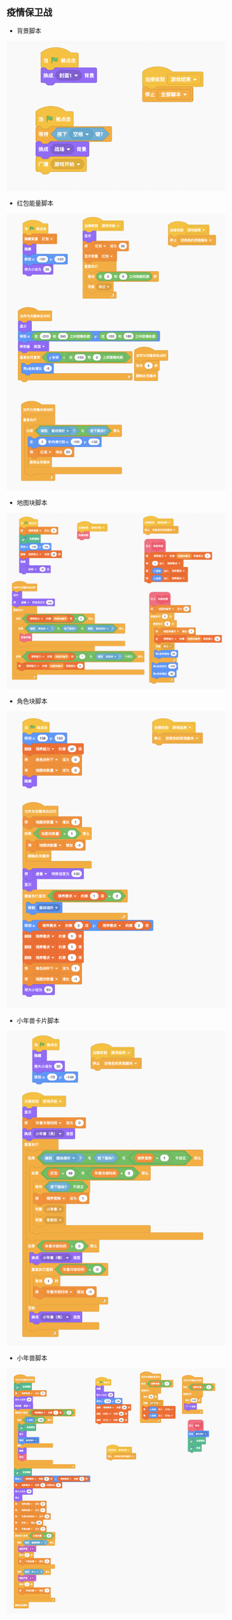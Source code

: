 疫情保卫战
----

* 背景脚本

![alt 背景脚本](./img/背景脚本.png)

* 红包能量脚本

![alt 红包能量脚本](./img/红包能量脚本.png)

* 地图块脚本

![alt 地图块脚本](./img/地图片脚本.png)

* 角色块脚本

![alt 角色块脚本](./img/角色块脚本.png)

* 小年兽卡片脚本

![alt 小年兽卡片脚本](./img/小年兽卡片脚本.png)

* 小年兽脚本

![alt 小年兽脚本](./img/小年兽脚本.png)